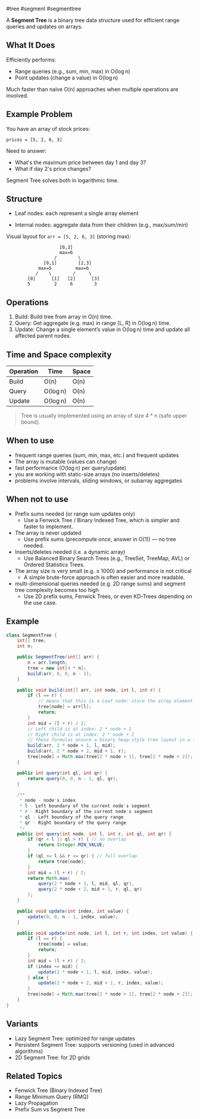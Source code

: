 #tree #segment #segmenttree

A **Segment Tree** is a binary tree data structure used for efficient range queries and updates on arrays.


## What It Does

Efficiently performs:
- Range queries (e.g., sum, min, max) in O(log n)
- Point updates (change a value) in O(log n)

Much faster than naive O(n) approaches when multiple operations are involved.

## Example Problem

You have an array of stock prices:
```
prices = [5, 2, 6, 3]
```

Need to answer:
- What's the maximum price between day 1 and day 3?
- What if day 2's price changes?

Segment Tree solves both in logarithmic time.

## Structure

- Leaf nodes: each represent a single array element

- Internal nodes: aggregate data from their children (e.g., max/sum/min)

Visual layout for `arr = [5, 2, 6, 3]` (storing max):

```text
                    [0,3]
                    max=6
                  /        \
              [0,1]        [2,3]
            max=5         max=6
           /    \        /     \
        [0]      [1]   [2]      [3]
        5         2     6        3
```

## Operations
1. Build: Build tree from array in O(n) time.
2. Query: Get aggregate (e.g. max) in range [L, R] in O(log n) time.
3. Update: Change a single element’s value in O(log n) time and update all affected parent nodes.


## Time and Space complexity

| Operation | Time     | Space |
| --------- | -------- | ----- |
| Build     | O(n)     | O(n)  |
| Query     | O(log n) | O(n)  |
| Update    | O(log n) | O(n)  |

> Tree is usually implemented using an array of size 4 * n (safe upper bound).

## When to use
- frequent range queries (sum, min, max, etc.) and frequent updates
- The array is mutable (values can change)
- fast performance (O(log n) per query/update)
- you are working with static-size arrays (no inserts/deletes)
- problems involve intervals, sliding windows, or subarray aggregates

## When not to use

- Prefix sums needed (or range sum updates only)
    * Use a Fenwick Tree / Binary Indexed Tree, which is simpler and faster to implement.
- The array is never updated
    * Use prefix sums (precompute once, answer in O(1)) — no tree needed.
- Inserts/deletes needed (i.e. a dynamic array)
    * Use Balanced Binary Search Trees (e.g., TreeSet, TreeMap, AVL) or Ordered Statistics Trees.
- The array size is very small (e.g. ≤ 1000) and performance is not critical
    * A simple brute-force approach is often easier and more readable.
- multi-dimensional queries needed (e.g. 2D range sums) and segment tree complexity becomes too high
    * Use 2D prefix sums, Fenwick Trees, or even KD-Trees depending on the use case.

## Example

```java
class SegmentTree {
    int[] tree;
    int n;

    public SegmentTree(int[] arr) {
        n = arr.length;
        tree = new int[4 * n];
        build(arr, 0, 0, n - 1);
    }

    public void build(int[] arr, int node, int l, int r) {
        if (l == r) {
            // means that this is a Leaf node: store the array element
            tree[node] = arr[l];
            return;
        }
        int mid = (l + r) / 2;
        // Left child is at index: 2 * node + 1
        // Right child is at index: 2 * node + 2
        // These formulas ensure a binary heap-style tree layout in a flat array
        build(arr, 2 * node + 1, l, mid);
        build(arr, 2 * node + 2, mid + 1, r);
        tree[node] = Math.max(tree[2 * node + 1], tree[2 * node + 2]);
    }

    public int query(int ql, int qr) {
        return query(0, 0, n - 1, ql, qr);
    }

    /**
     * node - node's index
     * l - Left boundary of the current node's segment
     * r - Right boundary of the current node's segment
     * ql - Left boundary of the query range
     * qr - Right boundary of the query range
     */
    public int query(int node, int l, int r, int ql, int qr) {
        if (qr < l || ql > r) { // no overlap
            return Integer.MIN_VALUE;
        }
        if (ql <= l && r <= qr) { // full overlap
            return tree[node];
        }
        int mid = (l + r) / 2;
        return Math.max(
            query(2 * node + 1, l, mid, ql, qr),
            query(2 * node + 2, mid + 1, r, ql, qr)
        );
    }

    public void update(int index, int value) {
        update(0, 0, n - 1, index, value);
    }

    public void update(int node, int l, int r, int index, int value) {
        if (l == r) {
            tree[node] = value;
            return;
        }
        int mid = (l + r) / 2;
        if (index <= mid) {
            update(2 * node + 1, l, mid, index, value);
        } else {
            update(2 * node + 2, mid + 1, r, index, value);
        }
        tree[node] = Math.max(tree[2 * node + 1], tree[2 * node + 2]);
    }
}

```

## Variants

- Lazy Segment Tree: optimized for range updates
- Persistent Segment Tree: supports versioning (used in advanced algorithms)
- 2D Segment Tree: for 2D grids

## Related Topics
- Fenwick Tree (Binary Indexed Tree)
- Range Minimum Query (RMQ)
- Lazy Propagation
- Prefix Sum vs Segment Tree
